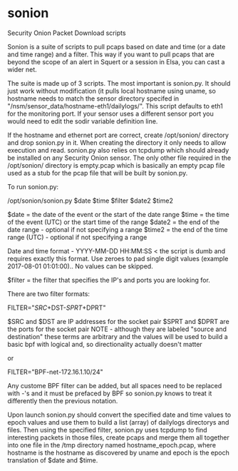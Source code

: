 # sonion
Security Onion Packet Download scripts

Sonion is a suite of scripts to pull pcaps based on date and time (or a date and time range) and a filter.  This way if you want to pull pcaps that are beyond the scope of an alert in Squert or a session in Elsa, you can cast a wider net.

The suite is made up of 3 scripts.  The most important is sonion.py.  It should just work without modification (it pulls local hostname using uname, so hostname needs to match the sensor directory specifed in "/nsm/sensor_data/hostname-eth1/dailylogs/".  This script defaults to eth1 for the monitoring port. If your sensor uses a different sensor port you would need to edit the sodir variable definition line.

If the hostname and ethernet port are correct, create /opt/sonion/ directory and drop sonion.py in it. When creating the directory it only needs to allow execution and read. sonion.py also relies on tcpdump which should already be installed on any Security Onion sensor. The only other file required in the /opt/sonion/ directory is empty.pcap which is basically an empty pcap file used as a stub for the pcap file that will be built by sonion.py.

To run sonion.py:

/opt/sonion/sonion.py $date $time $filter $date2 $time2

$date = the date of the event or the start of the date range
$time = the time of the event (UTC) or the start time of the range
$date2 = the end of the date range - optional if not specifying a range
$time2 = the end of the time range (UTC) - optional if not specifying a range

Date and time format - YYYY-MM-DD HH:MM:SS  < the script is dumb and requires exactly this format.  Use zeroes to pad single digit values (example 2017-08-01 01:01:00)..  No values can be skipped.

$filter = the filter that specifies the IP's and ports you are looking for.  

There are two filter formats:

FILTER="$SRC+$DST-$SPRT+$DPRT"

$SRC and $DST are IP addresses for the socket pair
$SPRT and $DPRT are the ports for the socket pair
NOTE - although they are labeled "source and destination" these terms are arbitrary and the values will be used to build a basic bpf with logical and, so directionality actually doesn't matter

or

FILTER="BPF-net-172.16.1.10/24"

Any custome BPF filter can be added, but all spaces need to be replaced with -'s and it must be prefaced by BPF so sonion.py knows to treat it differently then the previous notation.

Upon launch sonion.py should convert the specified date and time values to epoch values and use them to build a list (array) of dailylogs directorys and files.  Then using the specified filter, sonion.py uses tcpdump to find interesting packets in those files, create pcaps and merge them all together into one file in the /tmp directory named hostname_epoch.pcap, where hostname is the hostname as discovered by uname and epoch is the epoch translation of $date and $time. 

